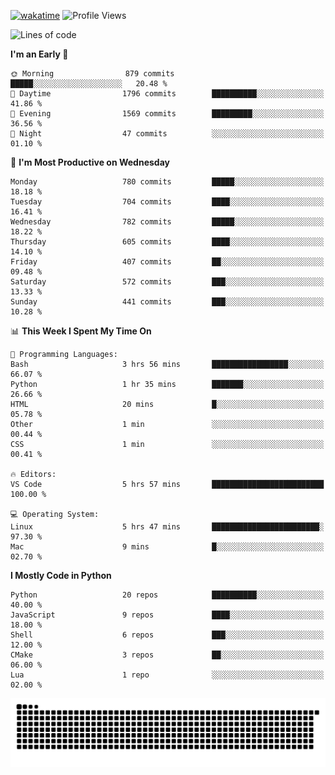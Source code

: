 [![wakatime](https://wakatime.com/badge/user/b920b284-3cde-4cd4-b72e-f7f22d050b16.svg)](https://wakatime.com/@b920b284-3cde-4cd4-b72e-f7f22d050b16)
![Profile Views](http://img.shields.io/badge/Profile%20Views-4586-blue)
<!--START_SECTION:waka-->
![Lines of code](https://img.shields.io/badge/From%20Hello%20World%20I%27ve%20Written-5.1%20million%20lines%20of%20code-blue)

**I'm an Early 🐤** 

```text
🌞 Morning                879 commits         █████░░░░░░░░░░░░░░░░░░░░   20.48 % 
🌆 Daytime                1796 commits        ██████████░░░░░░░░░░░░░░░   41.86 % 
🌃 Evening                1569 commits        █████████░░░░░░░░░░░░░░░░   36.56 % 
🌙 Night                  47 commits          ░░░░░░░░░░░░░░░░░░░░░░░░░   01.10 % 
```
📅 **I'm Most Productive on Wednesday** 

```text
Monday                   780 commits         █████░░░░░░░░░░░░░░░░░░░░   18.18 % 
Tuesday                  704 commits         ████░░░░░░░░░░░░░░░░░░░░░   16.41 % 
Wednesday                782 commits         █████░░░░░░░░░░░░░░░░░░░░   18.22 % 
Thursday                 605 commits         ████░░░░░░░░░░░░░░░░░░░░░   14.10 % 
Friday                   407 commits         ██░░░░░░░░░░░░░░░░░░░░░░░   09.48 % 
Saturday                 572 commits         ███░░░░░░░░░░░░░░░░░░░░░░   13.33 % 
Sunday                   441 commits         ███░░░░░░░░░░░░░░░░░░░░░░   10.28 % 
```


📊 **This Week I Spent My Time On** 

```text
💬 Programming Languages: 
Bash                     3 hrs 56 mins       █████████████████░░░░░░░░   66.07 % 
Python                   1 hr 35 mins        ███████░░░░░░░░░░░░░░░░░░   26.66 % 
HTML                     20 mins             █░░░░░░░░░░░░░░░░░░░░░░░░   05.78 % 
Other                    1 min               ░░░░░░░░░░░░░░░░░░░░░░░░░   00.44 % 
CSS                      1 min               ░░░░░░░░░░░░░░░░░░░░░░░░░   00.41 % 

🔥 Editors: 
VS Code                  5 hrs 57 mins       █████████████████████████   100.00 % 

💻 Operating System: 
Linux                    5 hrs 47 mins       ████████████████████████░   97.30 % 
Mac                      9 mins              █░░░░░░░░░░░░░░░░░░░░░░░░   02.70 % 
```

**I Mostly Code in Python** 

```text
Python                   20 repos            ██████████░░░░░░░░░░░░░░░   40.00 % 
JavaScript               9 repos             ████░░░░░░░░░░░░░░░░░░░░░   18.00 % 
Shell                    6 repos             ███░░░░░░░░░░░░░░░░░░░░░░   12.00 % 
CMake                    3 repos             ██░░░░░░░░░░░░░░░░░░░░░░░   06.00 % 
Lua                      1 repo              ░░░░░░░░░░░░░░░░░░░░░░░░░   02.00 % 
```




<!--END_SECTION:waka-->
![Snake animation](https://raw.githubusercontent.com/timmypidashev/timmypidashev/main/commits.svg)
